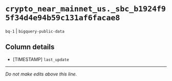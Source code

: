 # `crypto_near_mainnet_us._sbc_b1924f95f34d4e94b59c131af6facae8`
`bq-1` | `bigquery-public-data`

## Column details
* [TIMESTAMP] `last_update`

-------------------------------------------------------------------------------
*Do not make edits above this line.*
